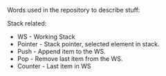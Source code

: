 Words used in the repository to describe stuff:

Stack related:

- WS - Working Stack
- Pointer - Stack pointer, selected element in stack.
- Push - Append item to the WS.
- Pop - Remove last item from the WS.
- Counter - Last item in WS
